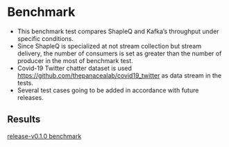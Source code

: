 # Benchmark
* This benchmark test compares ShapleQ and Kafka’s throughput  under specific conditions.
* Since ShapleQ is specialized at not stream collection but stream delivery, the number of consumers is  set as greater than the number of producer in the most of benchmark test.
* Covid-19 Twitter chatter dataset is used https://github.com/thepanacealab/covid19_twitter  as data stream in the tests.
* Several test cases going to be added in accordance with future releases.

## Results
[release-v0.1.0 benchmark](https://github.com/paust-team/shapleq/blob/master/benchmark/results/release-v0.1.0-benchmark.md)
